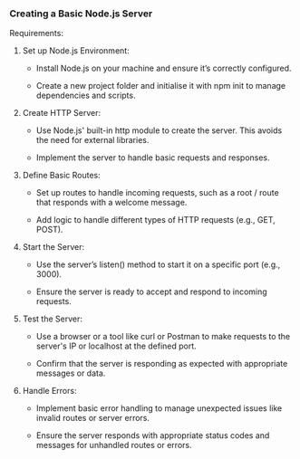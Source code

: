 
### Creating a Basic Node.js Server

Requirements:
1. Set up Node.js Environment:
    * Install Node.js on your machine and ensure it’s correctly configured.

    * Create a new project folder and initialise it with npm init to manage dependencies and scripts.

2. Create HTTP Server:
    * Use Node.js' built-in http module to create the server. This avoids the need for external libraries.

    * Implement the server to handle basic requests and responses.

3. Define Basic Routes:
    * Set up routes to handle incoming requests, such as a root / route that responds with a welcome message.

    * Add logic to handle different types of HTTP requests (e.g., GET, POST).

4. Start the Server:
    * Use the server’s listen() method to start it on a specific port (e.g., 3000).

    * Ensure the server is ready to accept and respond to incoming requests.

5. Test the Server:
    * Use a browser or a tool like curl or Postman to make requests to the server's IP or localhost at the defined port.

    * Confirm that the server is responding as expected with appropriate messages or data.

6. Handle Errors:
    * Implement basic error handling to manage unexpected issues like invalid routes or server errors.

    * Ensure the server responds with appropriate status codes and messages for unhandled routes or errors.